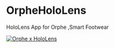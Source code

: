 # OrpheHoloLens
HoloLens App for Orphe ,Smart Footwear

[![Orphe x HoloLens](http://img.youtube.com/vi/WpTn6RfbEzI/0.jpg)](http://www.youtube.com/watch?v=https://youtu.be/WpTn6RfbEzI "Orphe x HoloLens")
